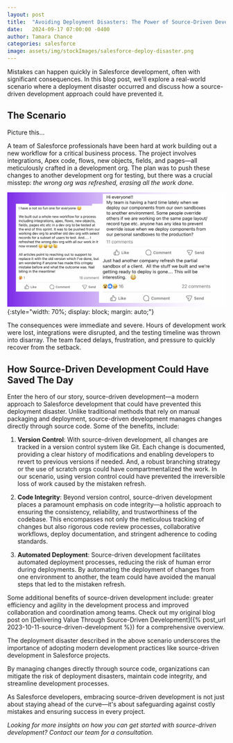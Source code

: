 ```yaml
---
layout: post
title:  "Avoiding Deployment Disasters: The Power of Source-Driven Development"
date:   2024-09-17 07:00:00 -0400
author: Tamara Chance
categories: salesforce
image: assets/img/stockImages/salesforce-deploy-disaster.png
---
```

Mistakes can happen quickly in Salesforce development, often with significant consequences. In this blog post, we'll explore a real-world scenario where a deployment disaster occurred and discuss how a source-driven development approach could have prevented it.
## The Scenario
Picture this...

A team of Salesforce professionals have been hard at work building out a new workflow for a critical business process. The project involves integrations, Apex code, flows, new objects, fields, and pages—all meticulously crafted in a development org. The plan was to push these changes to another development org for testing, but there was a crucial misstep: *the wrong org was refreshed, erasing all the work done.*

![Facebook Clips](/assets/img/postImages/deploy-disaster-fb-clips.png){:style="width: 70%; display: block; margin: auto;"}

The consequences were immediate and severe. Hours of development work were lost, integrations were disrupted, and the testing timeline was thrown into disarray. The team faced delays, frustration, and pressure to quickly recover from the setback.
## How Source-Driven Development Could Have Saved The Day
Enter the hero of our story, source-driven development—a modern approach to Salesforce development that could have prevented this deployment disaster. Unlike traditional methods that rely on manual packaging and deployment, source-driven development manages changes directly through source code. Some of the benefits, include:

1. **Version Control**: With source-driven development, all changes are tracked in a version control system like Git. Each change is documented, providing a clear history of modifications and enabling developers to revert to previous versions if needed. And, a robust branching strategy or the use of scratch orgs could have compartmentalized the work. In our scenario, using version control could have prevented the irreversible loss of work caused by the mistaken refresh.

2. **Code Integrity**: Beyond version control, source-driven development places a paramount emphasis on code integrity—a holistic approach to ensuring the consistency, reliability, and trustworthiness of the codebase. This encompasses not only the meticulous tracking of changes but also rigorous code review processes, collaborative workflows, deploy documentation, and stringent adherence to coding standards.

3. **Automated Deployment**: Source-driven development facilitates automated deployment processes, reducing the risk of human error during deployments. By automating the deployment of changes from one environment to another, the team could have avoided the manual steps that led to the mistaken refresh.

Some additional benefits of source-driven development include: greater efficiency and agility in the development process and improved collaboration and coordination among teams. Check out my original blog post on [Delivering Value Through Source-Driven Development]({% post_url 2023-10-11-source-driven-development %}) for a comprehensive overview.

The deployment disaster described in the above scenario underscores the importance of adopting modern development practices like source-driven development in Salesforce projects. 

By managing changes directly through source code, organizations can mitigate the risk of deployment disasters, maintain code integrity, and streamline development processes. 

As Salesforce developers, embracing source-driven development is not just about staying ahead of the curve—it's about safeguarding against costly mistakes and ensuring success in every project.

*Looking for more insights on how you can get started with source-driven development? Contact our team for a consultation.*